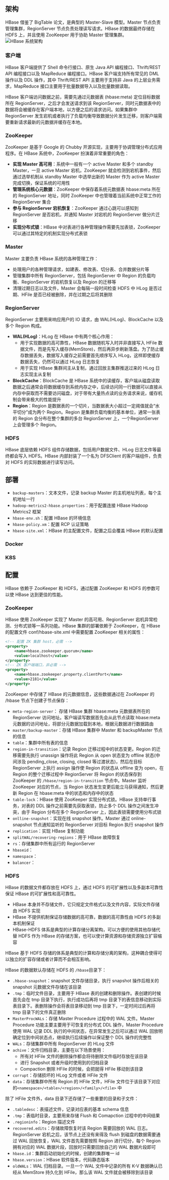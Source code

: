 ## 架构

HBase 借鉴了 BigTable 论文，是典型的 Master-Slave 模型。Master 节点负责管理集群，RegionServer 节点负责处理读写请求。HBase 的数据最终存储在 HDFS 上，并且使用 ZooKeeper 用于协助 Master 管理集群。
![HBase 系统架构](../img/archi.jpg)

### 客户端

HBase 客户端提供了 Shell 命令行接口、原生 Java API 编程接口、Thrift/REST API 编程接口以及 MapReduce 编程接口。HBase 客户端支持所有常见的 DML 操作以及 DDL 操作，其中 Thrift/REST API 主要用于支持非 Java 的上层业务需求，MapReduce 接口主要用于批量数据导入以及批量数据读取。

HBase 客户端访问数据之前，需要先通过元数据表 (hbase:meta) 定位目标数据所在 RegionServer，之后才会发送请求到该 RegionServer，同时元数据表中的数据将会被缓存在客户端本地，以方便之后的请求访问。如果集群中 RegionServer 发生宕机或者执行了负载均衡导致数据分片发生迁移，则客户端需要重新请求最新的元数据并缓存在本地。

### ZooKeeper

ZooKeeper 是基于 Google 的 Chubby 开源实现，主要用于协调管理分布式应用程序。在 HBase 系统中，ZooKeeper 扮演着非常重要的角色：
- **实现 Master 高可用**：系统中一般有一个 active Master 和多个 standby Master，一旦 active Master 宕机，ZooKeeper 就会检测到宕机事件，然后通过选举机制从 standby Master 中选举出新的 Master 作为 active Master 完成切换，保证系统的可用性
- **管理系统核心元数据**：ZooKeeper 中保存着系统元数据表 hbase:meta 所在的 RegionServer 地址，同时 ZooKeeper 中也管理着当前系统中正常工作的 RegionServer 集合
- **参与 RegionServer 宕机恢复**：ZooKeeper 通过心跳可以感知到 RegionServer 是否宕机，并通知 Master 对宕机的 RegionServer 做分片迁移
- **实现分布式锁**：HBase 中对表进行各种管理操作需要先加表锁，ZooKeeper 可以通过其特定的机制实现分布式表锁

### Master

Master 主要负责 HBase 系统的各种管理工作：
- 处理用户的各种管理请求，如建表、修改表、切分表、合并数据分片等
- 管理集群中所有 RegionServer，包括 RegionServer 中 Region 的负载均衡、RegionServer 的宕机恢复以及 Region 的迁移等
- 清理过期日志以及文件，Master 会每隔一段时间检查 HDFS 中 HLog 是否过期、HFile 是否已经被删除，并在过期之后将其删除

### RegionServer

RegionServer 主要用来响应用户的 IO 请求，由 WAL(HLog)、BlockCache 以及多个 Region 构成。
- **WAL(HLog)**：HLog 在 HBase 中有两个核心作用：
  - 用于实现数据的高可靠性，HBase 数据随机写入时并非直接写入 HFile 数据文件，而是先写入缓存(MemStore)，然后再异步刷新落盘。为了防止缓存数据丢失，数据写入缓存之前需要首先顺序写入 HLog，这样即使缓存数据丢失，仍然可以通过 HLog 日志恢复
  - 用于实现 HBase 集群间主从复制，通过回放主集群推送过来的 HLog 日志实现主从复制
- **BlockCache**：BlockCache 是 HBase 系统中的读缓存，客户端从磁盘读取数据之后通常会将数据缓存到系统内存之中，后续访问同一行数据可以直接从内存中获取而不需要访问磁盘，对于带有大量热点读的业务请求来说，缓存机制会带来极大的性能提升
- **Region**：Region 是数据表的一个切片，当数据表大小超过一定阈值就会“水平切分”成为两个 Region。Region 是集群负载均衡的基本单位，通常一张表的 Region 会分布在整个集群的多台 RegionServer 上，一个RegionServer 上会管理多个 Region。

### HDFS

HBase 底层依赖 HDFS 组件存储数据，包括用户数据文件、HLog 日志文件等最终都会写入 HDFS。HBase 内部封装了一个名为 DFSClient 的客户端组件，负责对 HDFS 的实际数据进行读写访问。


## 部署

- ```backup-masters```：文本文件，记录 backup Master 的主机地址列表，每个主机地址一行
- ```hadoop-metrics2-hbase.properties```：用于配置连接 HBase Hadoop Metrics2 框架
- ```hbase-env.sh```：配置 HBase 的环境信息
- ```hbase-policy.xm```：配置 RCP 认证策略
- ```hbase-site.xml```：HBase 的主配置文件，配置之后会覆盖 HBase 的默认配置

### Docker

### K8S

## 配置

HBase 依赖于 ZooKeeper 和 HDFS，通过配置 ZooKeeper 和 HDFS 的参数可以使 HBase 达到更佳的性能。

### ZooKeeper

HBase 使用 ZooKeeper 实现了 Master 的高可用、RegionServer 宕机异常检测、分布式锁等一系列功能。HBase 集群的部署依赖于 ZooKeeper，在 HBase 的配置文件 conf/hbase-site.xml 中需要配置 ZooKeeper 相关的属性：
```xml
<!-- 配置 ZK 集群 host，必需 -->
<property>
    <name>hbase.zookeeper.quorum</name>
    <value>localhost</value>
</property>
<!-- ZK 客户端端口，非必需 -->
<property>
    <name>hbase.zookeeper.property.clientPort</name>
    <value>2181</value>
</property>
```
ZooKeeper 中存储了 HBase 的元数据信息，这些数据通过在 ZooKeeper 的 /hbase 节点下创建子节点保存：
- ```meta-region-server```： 存储 HBase 集群 hbase:meta 元数据表所在的 RegionServer 访问地址。客户端读写数据首先会从此节点读取 hbase:meta 元数据的访问地址，将部分元数据加载到本地，根据元数据进行数据路由
- ```master/backup-master```：存储 HBase 集群中 Master 和 backupMaster 节点的信息
- ```table```：集群中所有表的信息
- ```region-in-transition```：记录 Region 迁移过程中的状态变更。Region 的迁移需要先执行 unassign 操作将此 Region 从 open 状态变为 offline 状态(中间涉及 pending_close, closing, closed 等过渡状态)，然后在目标 RegionServer 上执行 assign 操作使 Region 的状态从 offline 变为 open，在 Region 的整个迁移过程中 RegionServer 将 Region 的状态保存到 ZooKeeper 的 ```/hbase/region-in-transition``` 节点中。Master 监听 ZooKeeper 对应的节点，当 Region 状态发生变更后能立马获得通知，然后更新 Region 在 hbase:meta 中的状态和内存中的状态
- ```table-lock```：HBase 使用 ZooKeeper 实现分布式锁。HBase 支持单行事务，对表的 DDL 操作之前需要先获取表锁，防止多个 DDL 操作之间发生冲突，由于 Region 分布在多个 RegionServer 上，因此表锁需要使用分布式锁
- ```onlline-snapshot```：实现在线 snapshot 操作。Master 通过 online-snapshot 节点通知监听的 RegionServer 对目标 Region 执行 snapshot 操作
- ```replication```：实现 HBase 复制功能
- ```splitWAL/recovering-regions```：用于 HBase 故障恢复
- ```rs```：存储集群中所有运行的 RegionServer
- ```hbaseid```：
- ```namespace```：
- ```balancer```：

### HDFS

HBase 的数据文件都存放在 HDFS 上，通过 HDFS 的可扩展性以及多副本可靠性保证 HBase 的可扩展性和高可靠性。

- HBase 本身并不存储文件，它只规定文件格式以及文件内容，实际文件存储由 HDFS 实现
- HBase 不提供机制保证存储数据的高可靠，数据的高可靠性由 HDFS 的多副本机制保证
- HBase-HDFS 体系是典型的计算存储分离架构，可以方便的使用其他存储代替 HDFS 作为 HBase 的存储方案，也可以使计算资源和存储资源独立扩容缩容

HBase 基于 HDFS 存储的体系是典型的计算和存储分离的架构，这种耦合使得可以独立的扩容存储或者计算而不会相互影响。

HBase 的数据默认存储在 HDFS 的 ```/hbase```目录下：
- ```.hbase-snapshot```：snapshot 文件存储目录，执行 snapshot 操作后相关的 snapshot 元数据文件存储在该目录
- ```.tmp```：临时文件目录，主要用于 HBase 表的创建和删除操作。表创建的时候首先会在 tmp 目录下执行，执行成功后再将 tmp 目录下的表信息移动到实际表目录下。表删除操作会将表目录移动到 tmp 目录下，一定时间过后再将 tmp 目录下的文件真正删除
- ```MasterProcWALs```：存储 Master Procedure 过程中的 WAL 文件。Master Procedure 功能主要主要用于可恢复的分布式 DDL 操作，Master Procedure 使用 WAL 记录 DDL 执行的中间状态，在异常发生之后可以通过 WAL 回放明确定位到中间状态点，继续执行后续操作以保证整个 DDL 操作的完整性
- ```WALs```：存储集群中所有 RegionServer 的 HLog 文件
- ```achive```：文件归档目录，主要在以下场景使用：
  - 所有对 HFile 文件的删除操作都会将待删除文件临时存放在该目录
  - 进行 Snapshot 或者升级时使用到的归档目录
  - Compaction 删除 HFile 的时候，会把就得 HFile 移动到该目录
- ```corrupt```：存储损坏的 HLog 文件或者 HFile 文件
- ```data```：存储集群中所有 Region 的 HFile 文件，HFile 文件位于该目录下对应的```<namespace>/<table>/<region>/<family>/<file>``` 中

除了 HFile 文件外，data 目录下还存储了一些重要的目录和子文件：
- ```.tabledesc```：表描述文件，记录对应表的基本 schema 信息
- ```.tmp```：表临时目录，主要用来存储 Flush 和 Comapction 过程中的中间结果
- ```.regioninfo```：Region 描述文件
- ```recovered.edits```：存储故障恢复时该 Region 需要回放的 WAL 日志。RegionServer 宕机之后，该节点上还没有来得及 flush 到磁盘的数据需要通过 WAL 回放恢复，WAL 文件首先需要按照 Region 进行切分，每个 Region 拥有对应的 WAL 数据片段，回放时只需要回放自己的 WAL 数据片段即可
- ```hbase.id```：集群启动初始化的时候，创建的集群唯一 id
- ```hbase.version```：HBase 软件版本，代码静态版本
- ```oldWALs```：WAL 归档目录。一旦一个 WAL 文件中记录的所有 K-V 数据确认已经从 MemStore 持久化到 HFile，那么该 WAL 文件就会被移除到该目录